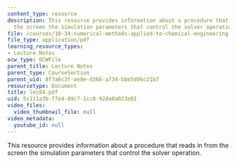 ```yaml
---
content_type: resource
description: This resource provides information about a procedure that reads in from
  the screen the simulation parameters that control the solver operation.
file: /courses/10-34-numerical-methods-applied-to-chemical-engineering-fall-2005/5c111a3bf7e489c71cc892da0a023e01_lec04.pdf
file_type: application/pdf
learning_resource_types:
- Lecture Notes
ocw_type: OCWFile
parent_title: Lecture Notes
parent_type: CourseSection
parent_uid: 8f7a6c3f-ae8e-d368-a734-bbe5d06c21b7
resourcetype: Document
title: lec04.pdf
uid: 5c111a3b-f7e4-89c7-1cc8-92da0a023e01
video_files:
  video_thumbnail_file: null
video_metadata:
  youtube_id: null
---
```

This resource provides information about a procedure that reads in from the screen the simulation parameters that control the solver operation.

